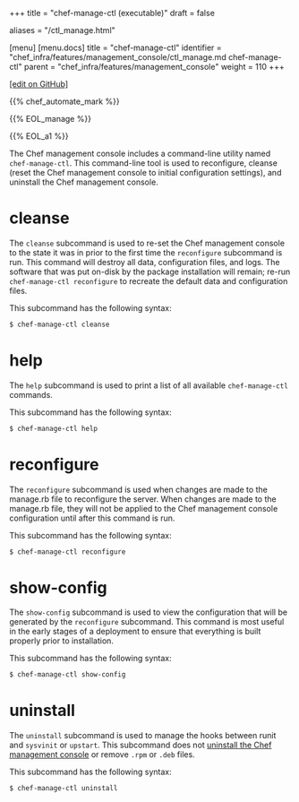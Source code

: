 +++
title = "chef-manage-ctl (executable)"
draft = false

aliases = "/ctl_manage.html"

[menu]
  [menu.docs]
    title = "chef-manage-ctl"
    identifier = "chef_infra/features/management_console/ctl_manage.md chef-manage-ctl"
    parent = "chef_infra/features/management_console"
    weight = 110
+++    

[\[edit on GitHub\]](https://github.com/chef/chef-web-docs/blob/master/content/ctl_manage.md)

<meta name="robots" content="noindex">

{{% chef_automate_mark %}}

{{% EOL_manage %}}

{{% EOL_a1 %}}

The Chef management console includes a command-line utility named
`chef-manage-ctl`. This command-line tool is used to reconfigure,
cleanse (reset the Chef management console to initial configuration
settings), and uninstall the Chef management console.

cleanse
=======

The `cleanse` subcommand is used to re-set the Chef management console
to the state it was in prior to the first time the `reconfigure`
subcommand is run. This command will destroy all data, configuration
files, and logs. The software that was put on-disk by the package
installation will remain; re-run `chef-manage-ctl reconfigure` to
recreate the default data and configuration files.

This subcommand has the following syntax:

``` bash
$ chef-manage-ctl cleanse
```

help
====

The `help` subcommand is used to print a list of all available
`chef-manage-ctl` commands.

This subcommand has the following syntax:

``` bash
$ chef-manage-ctl help
```

reconfigure
===========

The `reconfigure` subcommand is used when changes are made to the
manage.rb file to reconfigure the server. When changes are made to the
manage.rb file, they will not be applied to the Chef management console
configuration until after this command is run.

This subcommand has the following syntax:

``` bash
$ chef-manage-ctl reconfigure
```

show-config
===========

The `show-config` subcommand is used to view the configuration that will
be generated by the `reconfigure` subcommand. This command is most
useful in the early stages of a deployment to ensure that everything is
built properly prior to installation.

This subcommand has the following syntax:

``` bash
$ chef-manage-ctl show-config
```

uninstall
=========

The `uninstall` subcommand is used to manage the hooks between runit and
`sysvinit` or `upstart`. This subcommand does not [uninstall the Chef
management console](/uninstall.html#chef-manage) or remove `.rpm` or
`.deb` files.

This subcommand has the following syntax:

``` bash
$ chef-manage-ctl uninstall
```
